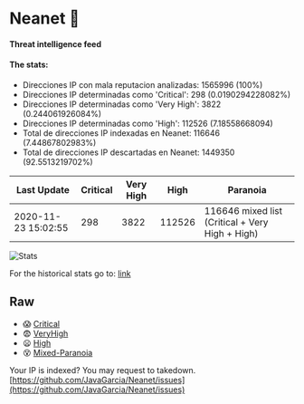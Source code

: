 # Neanet :hocho:
#### Threat intelligence feed
#### The stats:

- Direcciones IP con mala reputacion analizadas: 1565996 (100%)
- Direcciones IP determinadas como 'Critical':  298 (0.0190294228082%)
- Direcciones IP determinadas como 'Very High':  3822 (0.244061926084%)
- Direcciones IP determinadas como 'High':  112526 (7.18558668094)
- Total de direcciones IP indexadas en Neanet:  116646 (7.44867802983%)
- Total de direcciones IP descartadas en Neanet:  1449350 (92.5513219702%)

| Last Update | Critical | Very High | High | Paranoia |
| --- | --- | --- | --- | --- |
| 2020-11-23 15:02:55 | 298 | 3822 | 112526 | 116646 mixed list (Critical + Very High + High)|

![Stats](https://docs.google.com/spreadsheets/d/e/2PACX-1vSnaNMIXVabIpDJjufMlzH7poXnshF3mgd8Is1g9ytUEzVsP5my4Trn8f-xkoLLQ38xpL3HtmUexLo6/pubchart?oid=501124687&format=image)

For the historical stats go to: [link](/stats.csv)
## Raw
- :scream: [Critical](https://raw.githubusercontent.com/JavaGarcia/Neanet/master/blacklists/neanet_critical.txt)
- :fearful: [VeryHigh](https://raw.githubusercontent.com/JavaGarcia/Neanet/master/blacklists/neanet_veryHigh.txtt)
- :frowning: [High](https://raw.githubusercontent.com/JavaGarcia/Neanet/master/blacklists/neanet_high.txt)
- :dizzy_face: [Mixed-Paranoia](https://raw.githubusercontent.com/JavaGarcia/Neanet/master/blacklists/neanet_all.txt)


Your IP is indexed? You may request to takedown. [https://github.com/JavaGarcia/Neanet/issues](https://github.com/JavaGarcia/Neanet/issues)















































































































































































































































































































































































































































































































































































































































































































































































































































































































































































































































































































































































































































































































































































































































































































































































































































































































































































































































































































































































































































































































































































































































































































































































































































